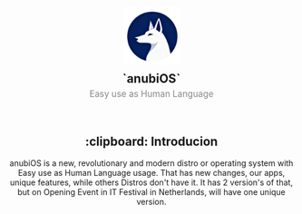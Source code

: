 <div align="center">
  <img src="/assets/logo.png" width=100 id=Logo>
  
 <p style="margin-bottom: 5px; margin-top: 10px; font-size: 1.5em; font-weight: bold;">
    `anubiOS`
  </p>

  <p style="margin-top: 0; font-size: 1.1em; color: #888888;">
    Easy use as Human Language
  </p>
&nbsp;

<div align=center>
<h2>:clipboard: Introducion</h2>
  anubiOS is a new, revolutionary and modern distro or operating system with Easy use as Human Language usage. That has new changes, our apps, unique features, while others Distros don't have it. It has 2 version's of that, but on Opening Event in IT Festival in Netherlands, will have one unique version.
</div>
